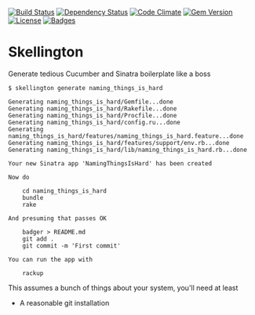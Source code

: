 [![Build Status](http://img.shields.io/travis/pikesley/skellington.svg)](https://travis-ci.org/pikesley/skellington)
[![Dependency Status](http://img.shields.io/gemnasium/pikesley/skellington.svg)](https://gemnasium.com/pikesley/skellington)
[![Code Climate](http://img.shields.io/codeclimate/github/pikesley/skellington.svg)](https://codeclimate.com/github/pikesley/skellington)
[![Gem Version](http://img.shields.io/gem/v/skellington.svg)](https://rubygems.org/gems/skellington)
[![License](http://img.shields.io/:license-mit-blue.svg)](http://pikesley.mit-license.org)
[![Badges](http://img.shields.io/:badges-6/6-ff6799.svg)](https://github.com/badges/badgerbadgerbadger)

# Skellington

Generate tedious Cucumber and Sinatra boilerplate like a boss

    $ skellington generate naming_things_is_hard

    Generating naming_things_is_hard/Gemfile...done
    Generating naming_things_is_hard/Rakefile...done
    Generating naming_things_is_hard/Procfile...done
    Generating naming_things_is_hard/config.ru...done
    Generating naming_things_is_hard/features/naming_things_is_hard.feature...done
    Generating naming_things_is_hard/features/support/env.rb...done
    Generating naming_things_is_hard/lib/naming_things_is_hard.rb...done

    Your new Sinatra app 'NamingThingsIsHard' has been created

    Now do

        cd naming_things_is_hard
        bundle
        rake

    And presuming that passes OK

        badger > README.md
        git add .
        git commit -m 'First commit'

    You can run the app with

        rackup

This assumes a bunch of things about your system, you'll need at least

* A reasonable git installation
